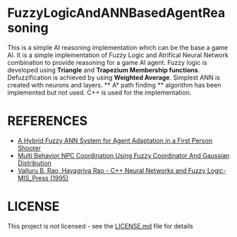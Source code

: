 # FuzzyLogicAndANNBasedAgentReasoning

This is a simple AI reasoning implementation which can be the base a game AI. It is a simple implementation of Fuzzy Logic and Atrifical Neural Network combination to provide reasoning for a game AI agent. Fuzzy logic is developed using **Triangle** and **Trapezium Membership functions**. Defuzzification is achieved by using **Weighted Average**. Simplest ANN is created with neurons and layers. ** A* path finding ** algorithm has been implemented but not used. 
C++ is used for the implementation.

# REFERENCES

* [A Hybrid Fuzzy ANN System for Agent Adaptation in a First Person Shooter](https://www.hindawi.com/journals/ijcgt/2008/432365/) 
* [Multi Behavior NPC Coordination Using Fuzzy Coordinator And Gaussian Distribution](https://www.semanticscholar.org/paper/Multi-behavior-NPC-coordination-using-fuzzy-and-Akbar-Praponco/b3e98e6d75a5c2f186940b652c091e108e1bbc12)
* [Valluru B. Rao, Hayagriva Rao - C++ Neural Networks and Fuzzy Logic-MIS_Press (1995)](http://www.ece.ubc.ca/~msucu/documents/programming/C++%20neural%20networks%20and%20fuzzy%20logic.pdf)

# LICENSE

This project is not licensed - see the [LICENSE.md](LICENSE.md) file for details

